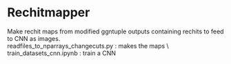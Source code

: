 # Rechitmapper
Make rechit maps from modified ggntuple outputs containing rechits to feed to CNN as images. \
readfiles_to_nparrays_changecuts.py : makes the maps  \ 
train_datasets_cnn.ipynb : train a CNN 

 

